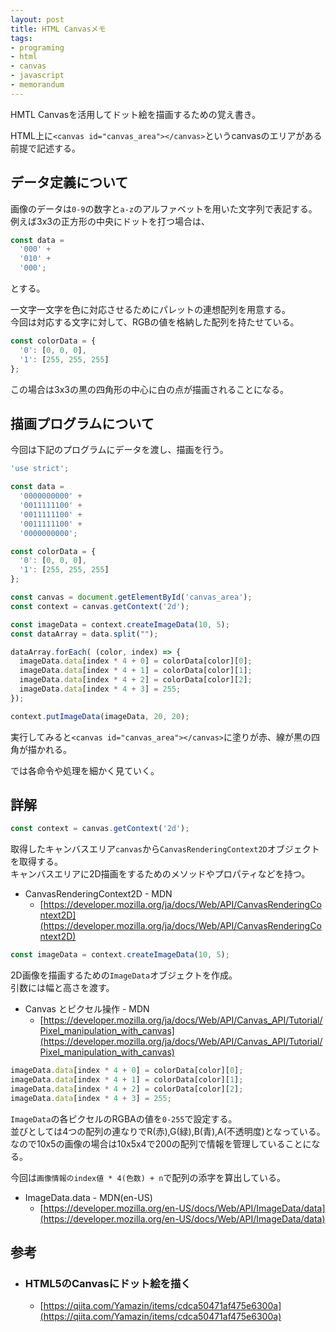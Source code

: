 ```yaml
---
layout: post
title: HTML Canvasメモ
tags:
- programing
- html
- canvas
- javascript
- memorandum
---
```


HMTL Canvasを活用してドット絵を描画するための覚え書き。  

<!--more-->

HTML上に`<canvas id="canvas_area"></canvas>`というcanvasのエリアがある前提で記述する。  

## データ定義について

画像のデータは`0-9`の数字と`a-z`のアルファベットを用いた文字列で表記する。  
例えば3x3の正方形の中央にドットを打つ場合は、  

```JavaScript
const data =
  '000' +
  '010' + 
  '000';
```

とする。  

一文字一文字を色に対応させるためにパレットの連想配列を用意する。  
今回は対応する文字に対して、RGBの値を格納した配列を持たせている。  

```JavaScript
const colorData = {
  '0': [0, 0, 0],
  '1': [255, 255, 255]
};
```
この場合は3x3の黒の四角形の中心に白の点が描画されることになる。  


## 描画プログラムについて

今回は下記のプログラムにデータを渡し、描画を行う。

```JavaScript
'use strict';

const data =
  '0000000000' +
  '0011111100' +
  '0011111100' + 
  '0011111100' +
  '0000000000';

const colorData = {
  '0': [0, 0, 0],
  '1': [255, 255, 255]
};

const canvas = document.getElementById('canvas_area');
const context = canvas.getContext('2d');

const imageData = context.createImageData(10, 5);
const dataArray = data.split("");

dataArray.forEach( (color, index) => {
  imageData.data[index * 4 + 0] = colorData[color][0];
  imageData.data[index * 4 + 1] = colorData[color][1];
  imageData.data[index * 4 + 2] = colorData[color][2];
  imageData.data[index * 4 + 3] = 255;
});

context.putImageData(imageData, 20, 20);
```

実行してみると`<canvas id="canvas_area"></canvas>`に塗りが赤、線が黒の四角が描かれる。  

では各命令や処理を細かく見ていく。

## 詳解

```JavaScript
const context = canvas.getContext('2d');
```

取得したキャンバスエリア`canvas`から`CanvasRenderingContext2D`オブジェクトを取得する。  
キャンバスエリアに2D描画をするためのメソッドやプロパティなどを持つ。  

- CanvasRenderingContext2D - MDN
  - [https://developer.mozilla.org/ja/docs/Web/API/CanvasRenderingContext2D](https://developer.mozilla.org/ja/docs/Web/API/CanvasRenderingContext2D)


```JavaScript
const imageData = context.createImageData(10, 5);
```

2D画像を描画するための`ImageData`オブジェクトを作成。  
引数には幅と高さを渡す。  

- Canvas とピクセル操作 - MDN
  - [https://developer.mozilla.org/ja/docs/Web/API/Canvas_API/Tutorial/Pixel_manipulation_with_canvas](https://developer.mozilla.org/ja/docs/Web/API/Canvas_API/Tutorial/Pixel_manipulation_with_canvas)


```JavaScript
imageData.data[index * 4 + 0] = colorData[color][0];
imageData.data[index * 4 + 1] = colorData[color][1];
imageData.data[index * 4 + 2] = colorData[color][2];
imageData.data[index * 4 + 3] = 255;
```
`ImageData`の各ピクセルのRGBAの値を`0-255`で設定する。  
並びとしては4つの配列の連なりでR(赤),G(緑),B(青),A(不透明度)となっている。  
なので10x5の画像の場合は10x5x4で200の配列で情報を管理していることになる。  

今回は`画像情報のindex値 * 4(色数) + n`で配列の添字を算出している。  


- ImageData.data - MDN(en-US)
  - [https://developer.mozilla.org/en-US/docs/Web/API/ImageData/data](https://developer.mozilla.org/en-US/docs/Web/API/ImageData/data)


## 参考

- ### HTML5のCanvasにドット絵を描く
  - [https://qiita.com/Yamazin/items/cdca50471af475e6300a](https://qiita.com/Yamazin/items/cdca50471af475e6300a)
